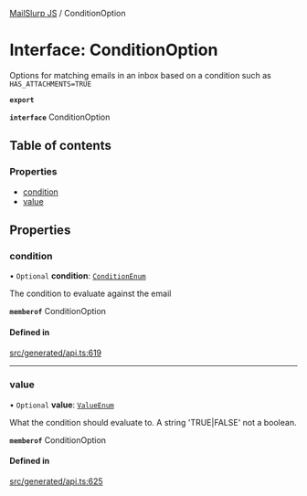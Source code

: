 [MailSlurp JS](../README.md) / ConditionOption

# Interface: ConditionOption

Options for matching emails in an inbox based on a condition such as `HAS_ATTACHMENTS=TRUE`

**`export`**

**`interface`** ConditionOption

## Table of contents

### Properties

- [condition](ConditionOption.md#condition)
- [value](ConditionOption.md#value)

## Properties

### condition

• `Optional` **condition**: [`ConditionEnum`](../enums/ConditionOption.ConditionEnum.md)

The condition to evaluate against the email

**`memberof`** ConditionOption

#### Defined in

[src/generated/api.ts:619](https://github.com/mailslurp/mailslurp-client/blob/004c609/src/generated/api.ts#L619)

___

### value

• `Optional` **value**: [`ValueEnum`](../enums/ConditionOption.ValueEnum.md)

What the condition should evaluate to. A string 'TRUE|FALSE' not a boolean.

**`memberof`** ConditionOption

#### Defined in

[src/generated/api.ts:625](https://github.com/mailslurp/mailslurp-client/blob/004c609/src/generated/api.ts#L625)

